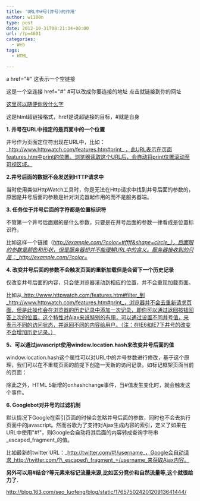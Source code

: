 ```yaml
---
title: 'URL中#号(井号)的作用'
author: w1100n
type: post
date: 2012-10-31T08:21:34+00:00
url: /?p=4601
categories:
  - Web
tags:
  - HTML

---
```

a href="#" 这表示一个空链接

<a href="#"> </a>  这是一个空连接
href="#"   #可以改成你要连接的地址   点击就链接到你的网址

  <a href="#">这里可以随便你放什么字</a>

这是html超链接格式，href是说超链接的目标，#就是自身

**1. 井号在URL中指定的是页面中的一个位置**

井号作为页面定位符出现在URL中，比如：_http://www.httpwatch.com/features.htm#print_ ，此URL表示在页面features.htm中print的位置。浏览器读取这个URL后，会自动将print位置滚动至可视区域。

**2.井号后面的数据不会发送到HTTP请求中**

当时使用类似HttpWatch工具时，你是无法在Http请求中找到井号后面的参数的，原因是井号后面的参数是针对浏览器起作用的而不是服务器端。

**3. 任务位于井号后面的字符都是位置标识符**

不管第一个井号后面跟的是什么参数，只要是在井号后面的参数一律看成是位置标识符。

比如这样一个链接（_http://example.com/?color=#ffff&shape=circle_），后面跟的参数是颜色和形状，但是服务器却并不能理解URL中的含义。服务器接收到的只是：_http://example.com/?color=_

**4. 改变井号后面的参数不会触发页面的重新加载但是会留下一个历史记录**

仅改变井号后面的内容，只会使浏览器滚动到相应的位置，并不会重现加载页面。

比如从_http://www.httpwatch.com/features.htm#filter_到_http://www.httpwatch.com/features.htm#print_，浏览器并不会去重新请求页面，但是此操作会在浏览器的历史记录中添加一次记录，即你可以通过返回按钮回答上次的位置。这个特性对Ajax来说特别的有用，可以通过设置不同井号值，来表示不同的访问状态，并返回不同的内容给用户。（注：在IE6和IE7下井号的改变不会增加历史记录。）

**5、可以通过javascript使用window.location.hash来改变井号后面的值**

window.location.hash这个属性可以对URL中的井号参数进行修改，基于这个原理，我们可以在不重载页面的前提下创造一天新的访问记录。如标记框架页面当前的页面：

除此之外，HTML 5新增的onhashchange事件，当#值发生变化时，就会触发这个事件。

**6. Googlebot对井号的过滤机制**

默认情况下Google在索引页面的时候会忽略井号后面的参数，同时也不会去执行页面中的javascript。然而谷歌为了支持对Ajax生成内容的索引，定义了如果在URL中使用"#!"，则Google会自动将其后面的内容转成查询字符串\_escaped\_fragment_的值。

比如最新的twitter URL：_http://twitter.com/#!/username_，Google会自动请求_http://twitter.com/?\_escaped\_fragment_=/username_来获取Ajax内容。

**另外可以用#结合?等元素来标记流量来源,比如区分竞价和自然流量等,这个就很给力了.**


<http://blog.163.com/seo_luofeng/blog/static/17657502420120913641444/>

